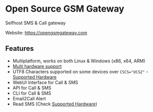 # Open Source GSM Gateway

Selfhost SMS & Call gateway

Website: https://opengsmgateway.com

## Features

- Multiplatform, works on both Linux & Windows (x86, x64, ARM)
- [Multi hardware support](https://opengsmgateway.com/supported-hardware.html)
- UTF8 Characters supported on some devices over `CSCS="UCS2"` - [Supported Hardware](./supported-hardware.md)
- WebUI Interface for Call & SMS
- API for Call & SMS
- CLI for Call & SMS
- Email2Call Alert
- Read SMS (Check [Supported Hardware](https://opengsmgateway.com/supported-hardware.html))